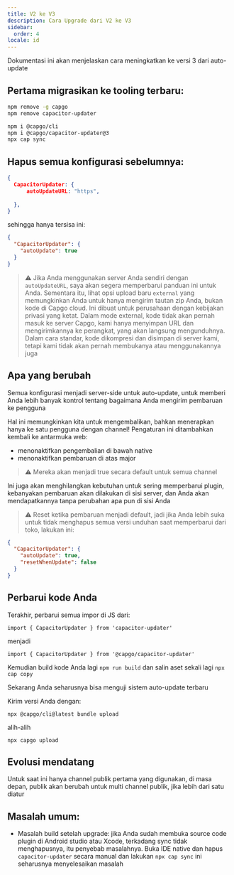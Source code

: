 ```yaml
---
title: V2 ke V3
description: Cara Upgrade dari V2 ke V3
sidebar:
  order: 4
locale: id
---
```


Dokumentasi ini akan menjelaskan cara meningkatkan ke versi 3 dari auto-update

## Pertama migrasikan ke tooling terbaru:

```bash
npm remove -g capgo
npm remove capacitor-updater

npm i @capgo/cli
npm i @capgo/capacitor-updater@3
npx cap sync
```

## Hapus semua konfigurasi sebelumnya:

```json
{
  CapacitorUpdater: {
      autoUpdateURL: "https",
      
  },
}
```

sehingga hanya tersisa ini:

```json
{
  "CapacitorUpdater": {
    "autoUpdate": true
  }
}
```

> ⚠️ Jika Anda menggunakan server Anda sendiri dengan `autoUpdateURL`, saya akan segera memperbarui panduan ini untuk Anda. Sementara itu, lihat opsi upload baru `external` yang memungkinkan Anda untuk hanya mengirim tautan zip Anda, bukan kode di Capgo cloud. Ini dibuat untuk perusahaan dengan kebijakan privasi yang ketat. Dalam mode external, kode tidak akan pernah masuk ke server Capgo, kami hanya menyimpan URL dan mengirimkannya ke perangkat, yang akan langsung mengunduhnya. Dalam cara standar, kode dikompresi dan disimpan di server kami, tetapi kami tidak akan pernah membukanya atau menggunakannya juga

## Apa yang berubah

Semua konfigurasi menjadi server-side untuk auto-update, untuk memberi Anda lebih banyak kontrol tentang bagaimana Anda mengirim pembaruan ke pengguna

Hal ini memungkinkan kita untuk mengembalikan, bahkan menerapkan hanya ke satu pengguna dengan channel! Pengaturan ini ditambahkan kembali ke antarmuka web:

* menonaktifkan pengembalian di bawah native
* menonaktifkan pembaruan di atas major

> ⚠️ Mereka akan menjadi true secara default untuk semua channel

Ini juga akan menghilangkan kebutuhan untuk sering memperbarui plugin, kebanyakan pembaruan akan dilakukan di sisi server, dan Anda akan mendapatkannya tanpa perubahan apa pun di sisi Anda

> ⚠️ Reset ketika pembaruan menjadi default, jadi jika Anda lebih suka untuk tidak menghapus semua versi unduhan saat memperbarui dari toko, lakukan ini:

```json
{
  "CapacitorUpdater": {
    "autoUpdate": true,
    "resetWhenUpdate": false
  }
}
```

## Perbarui kode Anda

Terakhir, perbarui semua impor di JS dari:

```
import { CapacitorUpdater } from 'capacitor-updater'
```

menjadi

```
import { CapacitorUpdater } from '@capgo/capacitor-updater'
```

Kemudian build kode Anda lagi `npm run build` dan salin aset sekali lagi `npx cap copy`

Sekarang Anda seharusnya bisa menguji sistem auto-update terbaru

Kirim versi Anda dengan:

```
npx @capgo/cli@latest bundle upload
```

alih-alih

```
npx capgo upload
```

## Evolusi mendatang

Untuk saat ini hanya channel publik pertama yang digunakan, di masa depan, publik akan berubah untuk multi channel publik, jika lebih dari satu diatur

## Masalah umum:

* Masalah build setelah upgrade: jika Anda sudah membuka source code plugin di Android studio atau Xcode, terkadang sync tidak menghapusnya, itu penyebab masalahnya. Buka IDE native dan hapus `capacitor-updater` secara manual dan lakukan `npx cap sync` ini seharusnya menyelesaikan masalah
